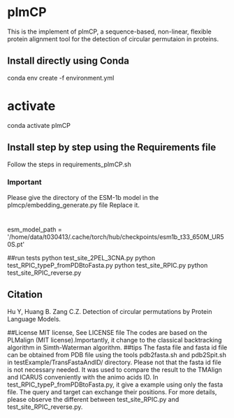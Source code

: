# plmCP

This is the implement of plmCP, a sequence-based, non-linear, flexible protein alignment tool for the detection of circular permutaion in proteins. 

## Install directly using Conda
conda env create -f environment.yml
  # activate
conda activate plmCP
## Install step by step using the Requirements file
Follow the steps in requirements_plmCP.sh

### Important 
Please give the directory of the ESM-1b model in the plmcp/embedding_generate.py file
Replace it.
# 
esm_model_path = '/home/data/t030413/.cache/torch/hub/checkpoints/esm1b_t33_650M_UR50S.pt'

##run tests
python test_site_2PEL_3CNA.py
python test_RPIC_typeP_fromPDBtoFasta.py
python test_site_RPIC.py
python test_site_RPIC_reverse.py

## Citation
Hu Y, Huang B. Zang C.Z. Detection of circular permutations by Protein Language Models.

##License
MIT license, See LICENSE file
The codes are based on the PLMalign (MIT license).Importantly, it change to the classical backtracking algorithm in Simth-Waterman algorithm.
##tips
The fasta file and fasta id file can be obtained from PDB file using the tools pdb2fasta.sh and pdb2Spit.sh in testExample/TransFastaAndID/ directory.
Please not that the fasta id file is not necessary needed. It was used to compare the result to the TMAlign and ICARUS conveniently with the animo acids ID.
In test_RPIC_typeP_fromPDBtoFasta.py, it give a example using only the fasta file.
The query and target can exchange their positions. For more details, please observe the different between test_site_RPIC.py and test_site_RPIC_reverse.py.

